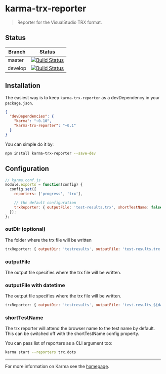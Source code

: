 # karma-trx-reporter

> Reporter for the VisualStudio TRX format.

## Status
| Branch        | Status         |
| ------------- |:-------------:|
| master        | [![Build Status](https://travis-ci.org/hatchteam/karma-trx-reporter.svg?branch=master)](https://travis-ci.org/hatchteam/karma-trx-reporter) |
| develop       | [![Build Status](https://travis-ci.org/hatchteam/karma-trx-reporter.svg?branch=develop)](https://travis-ci.org/hatchteam/karma-trx-reporter)|

## Installation

The easiest way is to keep `karma-trx-reporter` as a devDependency in your `package.json`.
```json
{
  "devDependencies": {
    "karma": "~0.10",
    "karma-trx-reporter": "~0.1"
  }
}
```

You can simple do it by:
```bash
npm install karma-trx-reporter --save-dev
```

## Configuration
```js
// karma.conf.js
module.exports = function(config) {
  config.set({
    reporters: ['progress', 'trx'],

    // the default configuration
	trxReporter: { outputFile: 'test-results.trx', shortTestName: false }
  });
};
```

### outDir (optional)
The folder where the trx file will be written
```js
trxReporter: { outputDir: 'testresults', outputFile: 'test-results.trx', shortTestName: false }
```
### outputFile
The output file specifies where the trx file will be written.

### outputFile with datetime
The output file specifies where the trx file will be written.
```js
trxReporter: { outputDir: 'testresults', outputFile: 'test-results_${date}.trx', shortTestName: false }
```
### shortTestName
The trx reporter will attend the browser name to the test name by default.
This can be switched off with the shortTestName config property.

You can pass list of reporters as a CLI argument too:
```bash
karma start --reporters trx,dots
```

----

For more information on Karma see the [homepage].


[homepage]: http://karma-runner.github.com
